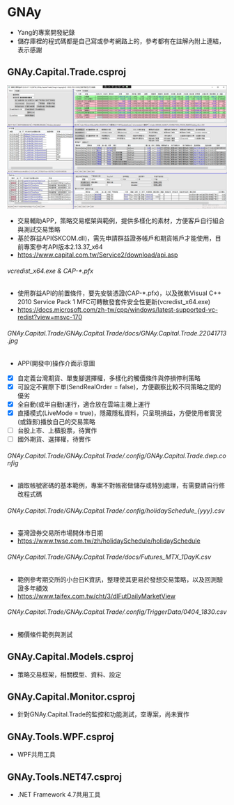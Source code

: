 # GNAy
* Yang的專案開發紀錄
* 儲存庫裡的程式碼都是自己寫或參考網路上的，參考都有在註解內附上連結，表示感謝

## GNAy.Capital.Trade.csproj
![image](https://github.com/GNAySolution/GNAy/blob/main/GNAy.Capital.Trade/GNAy.Capital.Trade/docs/GNAy.Capital.Trade.22041713.jpg)
* 交易輔助APP，策略交易框架與範例，提供多樣化的素材，方便客戶自行組合與測試交易策略
* 基於群益API(SKCOM.dll)，需先申請群益證券帳戶和期貨帳戶才能使用，目前專案參考API版本2.13.37_x64
* https://www.capital.com.tw/Service2/download/api.asp

###### vcredist_x64.exe & CAP-*.pfx
* 使用群益API的前置條件，要先安裝憑證(CAP-*.pfx)，以及微軟Visual C++ 2010 Service Pack 1 MFC可轉散發套件安全性更新(vcredist_x64.exe)
* https://docs.microsoft.com/zh-tw/cpp/windows/latest-supported-vc-redist?view=msvc-170

###### GNAy.Capital.Trade/GNAy.Capital.Trade/docs/GNAy.Capital.Trade.22041713.jpg
* APP(開發中)操作介面示意圖
- [x] 自定義台灣期貨、單隻腳選擇權，多樣化的觸價條件與停損停利策略
- [x] 可設定不實際下單(SendRealOrder = false)，方便觀察比較不同策略之間的優劣
- [x] 全自動(或半自動)運行，適合放在雲端主機上運行
- [x] 直播模式(LiveMode = true)，隱藏隱私資料，只呈現損益，方便使用者實況(或錄影)播放自己的交易策略
- [ ] 台股上市、上櫃股票，待實作
- [ ] 國外期貨、選擇權，待實作

###### GNAy.Capital.Trade/GNAy.Capital.Trade/.config/GNAy.Capital.Trade.dwp.config
* 讀取帳號密碼的基本範例，專案不對帳密做儲存或特別處理，有需要請自行修改程式碼

###### GNAy.Capital.Trade/GNAy.Capital.Trade/.config/holidaySchedule_{yyy}.csv
* 臺灣證券交易所市場開休市日期
* https://www.twse.com.tw/zh/holidaySchedule/holidaySchedule

###### GNAy.Capital.Trade/GNAy.Capital.Trade/docs/Futures_MTX_1DayK.csv
* 範例參考期交所的小台日K資訊，整理使其更易於發想交易策略，以及回測驗證多年績效
* https://www.taifex.com.tw/cht/3/dlFutDailyMarketView

###### GNAy.Capital.Trade/GNAy.Capital.Trade/.config/TriggerData/0404_1830.csv
* 觸價條件範例與測試

## GNAy.Capital.Models.csproj
* 策略交易框架，相關模型、資料、設定

## GNAy.Capital.Monitor.csproj
* 針對GNAy.Capital.Trade的監控和功能測試，空專案，尚未實作

## GNAy.Tools.WPF.csproj
* WPF共用工具

## GNAy.Tools.NET47.csproj
* .NET Framework 4.7共用工具

